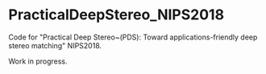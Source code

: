 # PracticalDeepStereo_NIPS2018
Code for "Practical Deep Stereo~(PDS): Toward applications-friendly deep stereo matching" NIPS2018.

Work in progress.